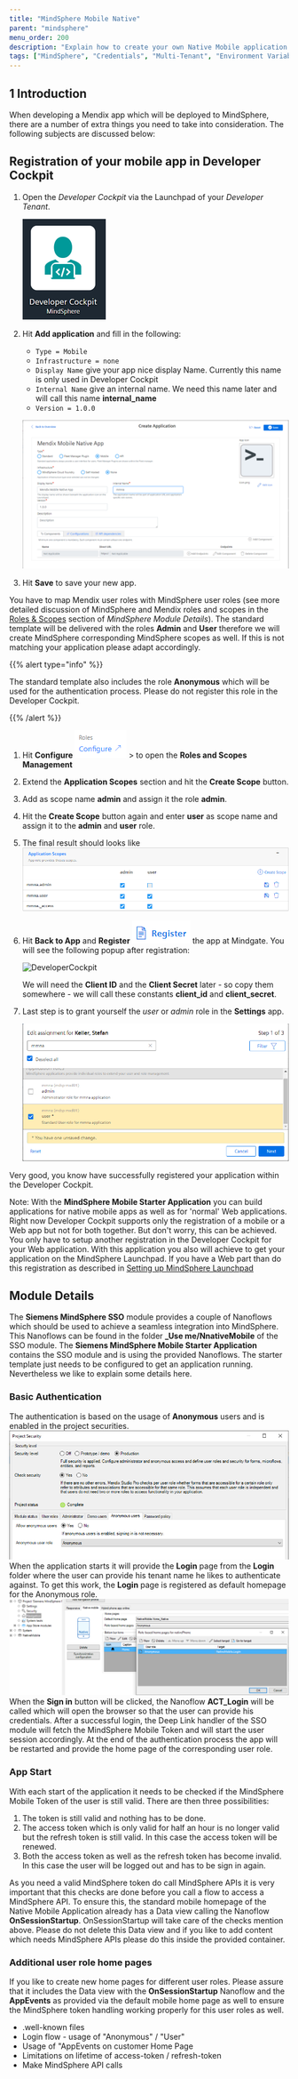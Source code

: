 ```yaml
---
title: "MindSphere Mobile Native"
parent: "mindsphere"
menu_order: 200
description: "Explain how to create your own Native Mobile application for MindSphere and what needs to be considered for development"
tags: ["MindSphere", "Credentials", "Multi-Tenant", "Environment Variables", "Local", "Styling", "UI", "Icons", "Limitations", "Licensing", "Validation", "Mobile Native"]
---
```


## 1 Introduction

When developing a Mendix app which will be deployed to MindSphere, there are a number of extra things you need to take into consideration. The following subjects are discussed below:





## Registration of your mobile app in Developer Cockpit
1. Open the *Developer Cockpit* via the Launchpad of your *Developer Tenant*.

    ![DeveloperCockpit](./attachments/mindsphere-mobile-native/DeveloperCockpit_Launchpad.png)

1. Hit **Add application** and fill in the following:

    * ```Type = Mobile```
    * ```Infrastructure = none```
    * ```Display Name``` give your app nice display Name. Currently this name is only used in Developer Cockpit
    * ```Internal Name``` give an internal name. We need this name later and will call this name **internal_name**
    * ```Version = 1.0.0```

    ![DeveloperCockpit](./attachments/mindsphere-mobile-native/DC_CreateApp.png)

1. Hit **Save** to save your new app.

You have to map Mendix user roles with MindSphere user roles (see more detailed discussion of MindSphere and Mendix roles and scopes in the [Roles & Scopes](mindsphere-module-details) section of *MindSphere Module Details*). The standard template will be delivered with the roles **Admin** and **User** therefore we will create MindSphere corresponding MindSphere scopes as well. If this is not matching your application please adapt accordingly.

{{% alert type="info" %}}

The standard template also includes the role **Anonymous** which will be used for the authentication process. Please do not register this role in the Developer Cockpit.

{{% /alert %}}

1. Hit **Configure** ![DeveloperCockpit](./attachments/mindsphere-mobile-native/DC_Configure.png) > to open the **Roles and Scopes Management**

1. Extend the **Application Scopes** section and hit the **Create Scope** button.

1. Add as scope name **admin** and assign it the role **admin**.

1. Hit the **Create Scope** button again and enter **user** as scope name and assign it to the **admin** and **user** role.

1. The final result should looks like
    ![DeveloperCockpit](./attachments/mindsphere-mobile-native/DC_ScopesRoles.png)

1. Hit **Back to App** and **Register** ![DeveloperCockpit](./attachments/mindsphere-mobile-native/DC_Register.png) the app at Mindgate.
You will see the following popup after registration:

    ![DeveloperCockpit](./attachments/mindsphere-mobile-native/DC_AppCred.png)

    We will need the **Client ID** and the **Client Secret** later - so copy them somewhere - we will call these constants **client_id** and **client_secret**.

1. Last step is to grant yourself the *user* or *admin* role in the **Settings** app.

    ![DeveloperCockpit](./attachments/mindsphere-mobile-native/Settings_AppRole.png)

Very good, you know have successfully registered your application within the Developer Cockpit.

Note: With the **MindSphere Mobile Starter Application** you can build applications for native mobile apps as well as for 'normal' Web applications. Right now Developer Cockpit supports only the registration of a mobile or a Web app but not for both together. But don't worry, this can be achieved. You only have to setup another registration in the Developer Cockpit for your Web application. With this application you also will achieve to get your application on the MindSphere Launchpad. If you have a Web part than do this registration as described in [Setting up MindSphere Launchpad](/developerportal/deploy/deploying-to-mindsphere)

## Module Details

The **Siemens MindSphere SSO** module provides a couple of Nanoflows which should be used to achieve a seamless integration into MindSphere. This Nanoflows can be found in the folder **_Use me/NnativeMobile** of the SSO module. The **Siemens MindSphere Mobile Starter Application** contains the SSO module and is using the provided Nanoflows. The starter template just needs to be configured to get an application running. Nevertheless we like to explain some details here.

### Basic Authentication

The authentication is based on the usage of **Anonymous** users and is enabled in the project securities.
![StudioPro](./attachments/mindsphere-mobile-native/StudioPro_Security_Anonymous.png)
When the application starts it will provide the **Login** page from the **Login** folder where the user can provide his tenant name he likes to authenticate against. To get this work, the **Login** page is registered as default homepage for the Anonymous role.
![StudioPro](./attachments/mindsphere-mobile-native/StudioPro_Navigation_Anonymous_HomePage.png)
When the **Sign in** button will be clicked, the Nanoflow **ACT_Login** will be called which will open the browser so that the user can provide his credentials.
After a successful login, the Deep Link handler of the SSO module will fetch the MindSphere Mobile Token and will start the user session accordingly.
At the end of the authentication process the app will be restarted and provide the home page of the corresponding user role.

### App Start

With each start of the application it needs to be checked if the MindSphere Mobile Token of the user is still valid. There are then three possibilities:

1. The token is still valid and nothing has to be done.
2. The access token which is only valid for half an hour is no longer valid but the refresh token is still valid. In this case the access token will be renewed.
3. Both the access token as well as the refresh token has become invalid. In this case the user will be logged out and has to be sign in again.

As you need a valid MindSphere token do call MindSphere APIs it is very important that this checks are done before you call a flow to access a MindSphere API. To ensure this, the standard mobile homepage of the Native Mobile Application already has a Data view calling the Nanoflow **OnSessionStartup**. OnSessionStartup will take care of the checks mention above. Please do not delete this Data view and if you like to add content which needs MindSphere APIs please do this inside the provided container.

### Additional user role home pages

If you like to create new home pages for different user roles. Please assure that it includes the Data view with the **OnSessionStartup** Nanoflow and the **AppEvents** as provided via the default mobile home page as well to ensure the MindSphere token handling working properly for this user roles as well.

* .well-known files
* Login flow - usage of "Anonymous" / "User"
* Usage of "AppEvents on customer Home Page
* Limitations on lifetime of access-token / refresh-token
* Make MindSphere API calls

